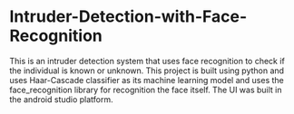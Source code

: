 # Intruder-Detection-with-Face-Recognition
This is an intruder detection system that uses face recognition to check if the individual is known or unknown. This project is built using python and uses Haar-Cascade classifier as its machine learning model and uses the face_recognition library for recognition the face itself. The UI was built in the android studio platform. 
